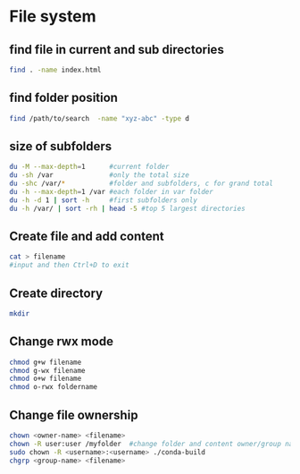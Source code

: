 # File system

## find file in current and sub directories
```sh
find . -name index.html
```

## find folder position
```sh
find /path/to/search  -name "xyz-abc" -type d
```

## size of subfolders
```sh
du -M --max-depth=1      #current folder
du -sh /var              #only the total size
du -shc /var/*           #folder and subfolders, c for grand total
du -h --max-depth=1 /var #each folder in var folder
du -h -d 1 | sort -h     #first subfolders only
du -h /var/ | sort -rh | head -5 #top 5 largest directories
```

## Create file and add content
```sh
cat > filename
#input and then Ctrl+D to exit
```

## Create directory
```sh
mkdir
```

## Change rwx mode
```sh
chmod g+w filename
chmod g-wx filename
chmod o+w filename
chmod o-rwx foldername
```

## Change file ownership
```sh
chown <owner-name> <filename>
chown -R user:user /myfolder  #change folder and content owner/group names
sudo chown -R <username>:<username> ./conda-build
chgrp <group-name> <filename>
```
